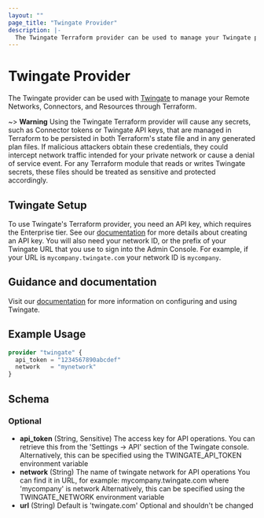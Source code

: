 ```yaml
---
layout: ""
page_title: "Twingate Provider"
description: |-
  The Twingate Terraform provider can be used to manage your Twingate private network in Terraform
---
```


# Twingate Provider

The Twingate provider can be used with [Twingate](https://www.twingate.com) to manage your Remote Networks, Connectors, and Resources through Terraform.

~> **Warning** Using the Twingate Terraform provider will cause any secrets, such as Connector tokens or Twingate API keys, that are managed in Terraform to be persisted in both Terraform's state file and in any generated plan files. If malicious attackers obtain these credentials, they could intercept network traffic intended for your private network or cause a denial of service event. For any Terraform module that reads or writes Twingate secrets, these files should be treated as sensitive and protected accordingly.

## Twingate Setup

To use Twingate's Terraform provider, you need an API key, which requires the Enterprise tier. See our [documentation](https://docs.twingate.com/docs/api-overview) for more details about creating an API key. You will also need your network ID, or the prefix of your Twingate URL that you use to sign into the Admin Console. For example, if your URL is `mycompany.twingate.com` your network ID is `mycompany`.

## Guidance and documentation

Visit our [documentation](https://docs.twingate.com/docs) for more information on configuring and using Twingate.

## Example Usage

```terraform
provider "twingate" {
  api_token = "1234567890abcdef"
  network   = "mynetwork"
}
```

<!-- schema generated by tfplugindocs -->
## Schema

### Optional

- **api_token** (String, Sensitive) The access key for API operations. You can retrieve this
from the 'Settings -> API' section of the Twingate console.
Alternatively, this can be specified using the TWINGATE_API_TOKEN environment variable
- **network** (String) The name of twingate network for API operations
You can find it in URL, for example:
mycompany.twingate.com where 'mycompany' is network
Alternatively, this can be specified using the TWINGATE_NETWORK environment variable
- **url** (String) Default is 'twingate.com'
Optional and shouldn't be changed
